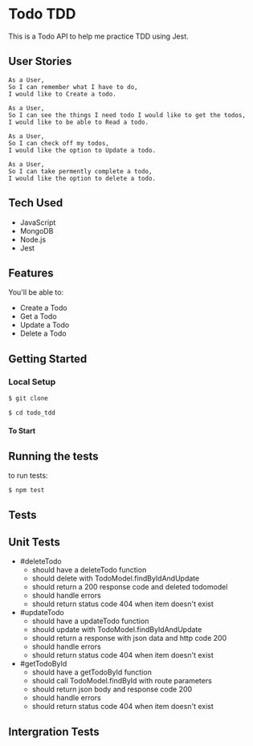 # Todo TDD

This is a Todo API to help me practice TDD using Jest.

## User Stories

```
As a User,
So I can remember what I have to do,
I would like to Create a todo.

As a User,
So I can see the things I need todo I would like to get the todos,
I would like to be able to Read a todo.

As a User,
So I can check off my todos,
I would like the option to Update a todo.

As a User,
So I can take permently complete a todo,
I would like the option to delete a todo.
```

## Tech Used

- JavaScript 
- MongoDB
- Node.js
- Jest

## Features

You'll be able to:

- Create a Todo
- Get a Todo
- Update a Todo
- Delete a Todo

## Getting Started

### Local Setup

```sh
$ git clone 
```

```sh
$ cd todo_tdd
```

#### To Start



## Running the tests

to run tests:

```
$ npm test
```

## Tests 

## Unit Tests

- #deleteTodo
  - should have a deleteTodo function
  - should delete with TodoModel.findByIdAndUpdate
  - should return a 200 response code and deleted todomodel
  - should handle errors
  - should return status code 404 when item doesn't exist
- #updateTodo
  - should have a updateTodo function
  - should update with TodoModel.findByIdAndUpdate
  - should return a response with json data and http code 200
  - should handle errors
  - should return status code 404 when item doesn't exist
- #getTodoById
  - should have a getTodoById function
  - should call TodoModel.findById with route parameters
  - should return json body and response code 200
  - should handle errors
  - should return status code 404 when item doesn't exist



## Intergration Tests
